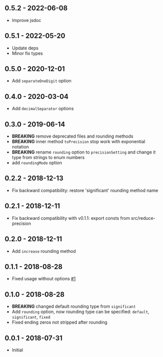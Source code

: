 ## 0.5.2 - 2022-06-08
- Improve jsdoc

## 0.5.1 - 2022-05-20
- Update deps
- Minor fix types

## 0.5.0 - 2020-12-01
- Add `separateOneDigit` option

## 0.4.0 - 2020-03-04
- Add `decimalSeparator` options

## 0.3.0 - 2019-06-14
- **BREAKING** remove deprecated files and rounding methods
- **BREAKING** inner method `toPrecision` stop work with exponential notation
- **BREAKING** rename `rounding` option to `precisionSetting` and change it type from strings to enum numbers
- add `roundingMode` option

## 0.2.2 - 2018-12-13
- Fix backward compatibility: restore 'significant' rounding method name

## 0.2.1 - 2018-12-11
- Fix backward compatibility with v0.1.1: export consts from src/reduce-precision

## 0.2.0 - 2018-12-11
- Add `increase` rounding method 

## 0.1.1 - 2018-08-28
- Fixed usage without options [#1](https://github.com/shrpne/pretty-num/issues/1)

## 0.1.0 - 2018-08-28
- **BREAKING** changed default rounding type from `significant`
- Add `rounding` option, now rounding type can be specified: `default`, `significant`, `fixed` 
- Fixed ending zeros not stripped after rounding

## 0.0.1 - 2018-07-31
- Initial 
